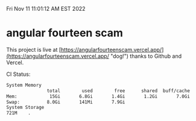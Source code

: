 Fri Nov 11 11:01:12 AM EST 2022

# angular fourteen scam


This project is live at [https://angularfourteenscam.vercel.app/](https://angularfourteenscam.vercel.app/ "dog!") thanks to Github and Vercel.

CI Status: 

```bash
System Memory
               total        used        free      shared  buff/cache   available
Mem:            15Gi       6.8Gi       1.4Gi       1.2Gi       7.0Gi       6.7Gi
Swap:          8.0Gi       141Mi       7.9Gi
System Storage
721M	.
```
```bash
